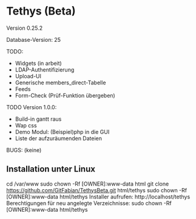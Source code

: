Tethys (Beta)
=============

Version 0.25.2

Database-Version: 25

TODO:
* Widgets (in arbeit)
* LDAP-Authentifizierung
* Upload-UI
* Generische members_direct-Tabelle
* Feeds
* Form-Check (Prüf-Funktion übergeben)

TODO Version 1.0.0:
- Build-in gantt raus
- Wap css
- Demo Modul: (Beispiel)php in die GUI
- Liste der aufzuräumenden Dateien

BUGS:
(keine)


Installation unter Linux
------------------------
cd /var/www
sudo chown -Rf [OWNER]:www-data html
git clone https://github.com/GitFabian/TethysBeta.git html/tethys
sudo chown -Rf [OWNER]:www-data html/tethys
Installer aufrufen: http://localhost/tethys
Berechtigungen für neu angelegte Verzeichnisse: sudo chown -Rf [OWNER]:www-data html/tethys
